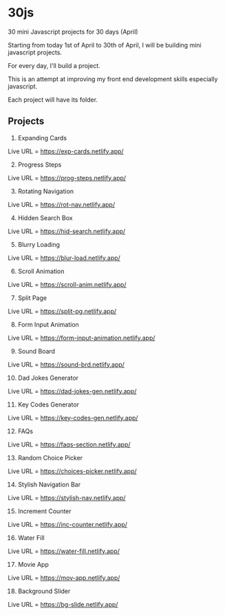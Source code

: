 # 30js
 30 mini Javascript projects for 30 days (April) 

 Starting from today 1st of April to 30th of April, I will be building mini javascript projects.

 For every day, I'll build a project.

 This is an attempt at improving my front end development skills especially javascript.

 Each project will have its folder.

## Projects

1. Expanding Cards

Live URL = https://exp-cards.netlify.app/


2. Progress Steps

Live URL = https://prog-steps.netlify.app/


3. Rotating Navigation

Live URL = https://rot-nav.netlify.app/


4. Hidden Search Box

Live URL = https://hid-search.netlify.app/


5. Blurry Loading

Live URL = https://blur-load.netlify.app/


6. Scroll Animation

Live URL = https://scroll-anim.netlify.app/

7. Split Page

Live URL = https://split-pg.netlify.app/

8. Form Input Animation

Live URL = https://form-input-animation.netlify.app/

9. Sound Board

Live URL = https://sound-brd.netlify.app/

10. Dad Jokes Generator

Live URL = https://dad-jokes-gen.netlify.app/

11. Key Codes Generator

Live URL = https://key-codes-gen.netlify.app/

12. FAQs

Live URL = https://faqs-section.netlify.app/

13. Random Choice Picker

Live URL = https://choices-picker.netlify.app/

14. Stylish Navigation Bar

Live URL = https://stylish-nav.netlify.app/

15. Increment Counter

Live URL = https://inc-counter.netlify.app/

16. Water Fill

Live URL = https://water-fill.netlify.app/

17. Movie App

Live URL = https://mov-app.netlify.app/

18. Background Slider

Live URL = https://bg-slide.netlify.app/